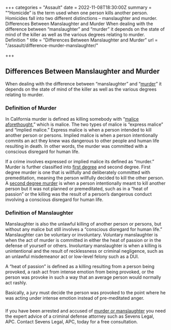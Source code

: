 +++
categories = "Assault"
date = 2022-11-08T18:30:00Z
summary = "“Homicide” is the term used when one person kills another person. Homicides fall into two different distinctions – manslaughter and murder. Differences Between Manslaughter and Murder When dealing with the difference between “manslaughter” and “murder” it depends on the state of mind of the killer as well as the various degrees relating to murder. Definition "
title = "Differences Between Manslaughter and Murder"
url = "/assault/difference-murder-manslaughter/"

+++
## Differences Between Manslaughter and Murder

When dealing with the difference between “manslaughter” and “[murder](https://www.sevenslegal.com/murder-lawyer-san-diego/ "Sevens Legal, APC")” it depends on the state of mind of the killer as well as the various degrees relating to murder.

### Definition of Murder

In California murder is defined as killing somebody with “[malice aforethought](https://www.sevenslegal.com/first-degree-murder-attorney-ca/ "Sevens Legal, APC"),” which is malice. The two types of malice is “express malice” and “implied malice.” Express malice is when a person intended to kill another person or persons. Implied malice is when a person intentionally commits an act they knew was dangerous to other people and human life resulting in death. In other words, the murder was committed with a conscious disregard for human life.

If a crime involves expressed or implied malice its defined as “murder.” Murder is further classified into [first degree](https://www.sevenslegal.com/first-degree-murder-attorney-ca/) and second degree. First degree murder is one that is willfully and deliberately committed with premeditation, meaning the person willfully decided to kill the other person. A [second degree murder](https://www.sevenslegal.com/murder-lawyer-san-diego/ "Sevens Legal, APC") is when a person intentionally meant to kill another person but it was not planned or premeditated, such as in a “heat of passion” or the killing was the result of a person’s dangerous conduct involving a conscious disregard for human life.

### Definition of Manslaughter

Manslaughter is also the unlawful killing of another person or persons, but without any malice but still involves a “conscious disregard for human life.” Manslaughter can be voluntary or involuntary. Voluntary manslaughter is when the act of murder is committed in either the heat of passion or in the defense of yourself or others. Involuntary manslaughter is when a killing is unintentional and the result of recklessness or criminal negligence, such as an unlawful misdemeanor act or low-level felony such as a DUI.

A “heat of passion” is defined as a killing resulting from a person being provoked, a rash act from intense emotion from being provoked, or the person was provoke in such a way that an average person would normally act rashly.

Basically, a jury must decide the person was provoked to the point where he was acting under intense emotion instead of pre-meditated anger.

### 

If you have been arrested and accused of [murder or manslaughter](https://www.sevenslegal.com/ "Sevens Legal, APC") you need the expert advice of a criminal defense attorney such as Sevens Legal, APC. Contact Sevens Legal, APC, today for a free consultation.
